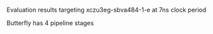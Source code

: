 Evaluation results targeting xczu3eg-sbva484-1-e at 7ns clock period

Butterfly has 4 pipeline stages